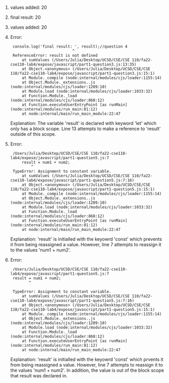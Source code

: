 1. values added:  20
2. final result:  20
3. values added:  20 

4. Error: 
   
        console.log('final result: ', result);//question 4
                                  ^
        ReferenceError: result is not defined
            at sumValues (/Users/Julia/Desktop/UCSD/CSE/CSE 110/fa22-cse110-lab4/expose/javascript/part1-question3.js:13:35)
            at Object.<anonymous> (/Users/Julia/Desktop/UCSD/CSE/CSE 110/fa22-cse110-lab4/expose/javascript/part1-question3.js:15:1)
            at Module._compile (node:internal/modules/cjs/loader:1155:14)
            at Object.Module._extensions..js (node:internal/modules/cjs/loader:1209:10)
            at Module.load (node:internal/modules/cjs/loader:1033:32)
            at Function.Module._load (node:internal/modules/cjs/loader:868:12)
            at Function.executeUserEntryPoint [as runMain] (node:internal/modules/run_main:81:12)
            at node:internal/main/run_main_module:22:47

    Explanation: The variable 'result' is declared with keyword 'let' which only has a block scope. Line 13 attempts to make a reference to 'result' outside of this scope. 

5. Error:
   
        /Users/Julia/Desktop/UCSD/CSE/CSE 110/fa22-cse110-lab4/expose/javascript/part1-question5.js:7
            result = num1 + num2; 
                ^
        TypeError: Assignment to constant variable.
            at sumValues (/Users/Julia/Desktop/UCSD/CSE/CSE 110/fa22-cse110-lab4/expose/javascript/part1-question5.js:7:16)
            at Object.<anonymous> (/Users/Julia/Desktop/UCSD/CSE/CSE 110/fa22-cse110-lab4/expose/javascript/part1-question5.js:15:1)
            at Module._compile (node:internal/modules/cjs/loader:1155:14)
            at Object.Module._extensions..js (node:internal/modules/cjs/loader:1209:10)
            at Module.load (node:internal/modules/cjs/loader:1033:32)
            at Function.Module._load (node:internal/modules/cjs/loader:868:12)
            at Function.executeUserEntryPoint [as runMain] (node:internal/modules/run_main:81:12)
            at node:internal/main/run_main_module:22:47

    Explanation: 'result' is initialled with the keyowrd 'const' which prevents it from being reassigned a value. However, line 7 attempts to reassign it to the values 'num1 + num2'.
    
6. Error: 

        /Users/Julia/Desktop/UCSD/CSE/CSE 110/fa22-cse110-lab4/expose/javascript/part1-question5.js:7
        result = num1 + num2; 
               ^

        TypeError: Assignment to constant variable.
            at sumValues (/Users/Julia/Desktop/UCSD/CSE/CSE 110/fa22-cse110-lab4/expose/javascript/part1-question5.js:7:16)
            at Object.<anonymous> (/Users/Julia/Desktop/UCSD/CSE/CSE 110/fa22-cse110-lab4/expose/javascript/part1-question5.js:15:1)
            at Module._compile (node:internal/modules/cjs/loader:1155:14)
            at Object.Module._extensions..js (node:internal/modules/cjs/loader:1209:10)
            at Module.load (node:internal/modules/cjs/loader:1033:32)
            at Function.Module._load (node:internal/modules/cjs/loader:868:12)
            at Function.executeUserEntryPoint [as runMain] (node:internal/modules/run_main:81:12)
            at node:internal/main/run_main_module:22:47

    Explanation: 'result' is initialled with the keyowrd 'const' which prvents it from being reassigned a value. However, line 7 attempts to reassign it to the values 'num1 + num2'. In addition, the value is out of the block scope that result was declared in. 
